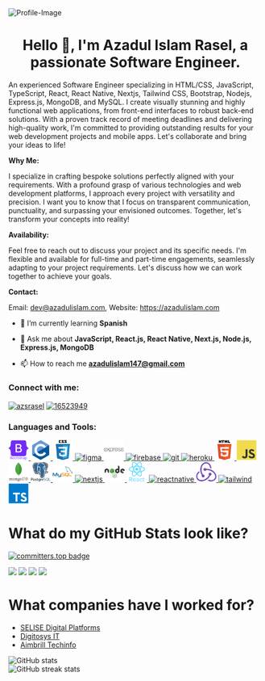<img src="https://media.licdn.com/dms/image/v2/D5616AQG7-zXrtsufMQ/profile-displaybackgroundimage-shrink_350_1400/profile-displaybackgroundimage-shrink_350_1400/0/1728030444320?e=1733356800&v=beta&t=T_kxSjrUypzowZm5yrFO0mOJN_wdDGwURS_Gngl07J4" alt="Profile-Image">

<h1 align="center">Hello 👋, I'm Azadul Islam Rasel, a passionate Software Engineer.</h1>

An experienced Software Engineer specializing in HTML/CSS, JavaScript, TypeScript, React, React Native, Nextjs, Tailwind CSS, Bootstrap, Nodejs, Express.js, MongoDB, and MySQL. I create visually stunning and highly functional web applications, from front-end interfaces to robust back-end solutions. With a proven track record of meeting deadlines and delivering high-quality work, I'm committed to providing outstanding results for your web development projects and mobile apps. Let's collaborate and bring your ideas to life!

**Why Me:**

I specialize in crafting bespoke solutions perfectly aligned with your requirements. With a profound grasp of various technologies and web development platforms, I approach every project with versatility and precision. I want you to know that I focus on transparent communication, punctuality, and surpassing your envisioned outcomes. Together, let's transform your concepts into reality!

**Availability:**

Feel free to reach out to discuss your project and its specific needs. I'm flexible and available for full-time and part-time engagements, seamlessly adapting to your project requirements. Let's discuss how we can work together to achieve your goals.

**Contact:**

Email: dev@azadulislam.com,
Website: https://azadulislam.com

- 🌱 I’m currently learning **Spanish**

- 💬 Ask me about **JavaScript, React.js, React Native, Next.js, Node.js, Express.js, MongoDB**

- 📫 How to reach me **azadulislam147@gmail.com**

<h3 align="left">Connect with me:</h3>
<p align="left">
<a href="https://linkedin.com/in/azsrasel" target="blank"><img align="center" src="https://raw.githubusercontent.com/rahuldkjain/github-profile-readme-generator/master/src/images/icons/Social/linked-in-alt.svg" alt="azsrasel" height="30" width="40" /></a>
<a href="https://stackoverflow.com/users/16523949" target="blank"><img align="center" src="https://raw.githubusercontent.com/rahuldkjain/github-profile-readme-generator/master/src/images/icons/Social/stack-overflow.svg" alt="16523949" height="30" width="40" /></a>
</p>

<h3 align="left">Languages and Tools:</h3>
<p align="left"> <a href="https://getbootstrap.com" target="_blank" rel="noreferrer"> <img src="https://raw.githubusercontent.com/devicons/devicon/master/icons/bootstrap/bootstrap-plain-wordmark.svg" alt="bootstrap" width="40" height="40"/> </a> <a href="https://www.cprogramming.com/" target="_blank" rel="noreferrer"> <img src="https://raw.githubusercontent.com/devicons/devicon/master/icons/c/c-original.svg" alt="c" width="40" height="40"/> </a> <a href="https://www.w3schools.com/css/" target="_blank" rel="noreferrer"> <img src="https://raw.githubusercontent.com/devicons/devicon/master/icons/css3/css3-original-wordmark.svg" alt="css3" width="40" height="40"/> </a> 
  <a href="https://www.figma.com/" target="_blank" rel="noreferrer"> <img src="https://www.vectorlogo.zone/logos/figma/figma-icon.svg" alt="figma" width="40" height="40"/> </a>
  <a href="https://expressjs.com" target="_blank" rel="noreferrer"> <img src="https://raw.githubusercontent.com/devicons/devicon/master/icons/express/express-original-wordmark.svg" alt="express" width="40" height="40"/> </a> <a href="https://firebase.google.com/" target="_blank" rel="noreferrer"> <img src="https://www.vectorlogo.zone/logos/firebase/firebase-icon.svg" alt="firebase" width="40" height="40"/> </a> <a href="https://git-scm.com/" target="_blank" rel="noreferrer"> <img src="https://www.vectorlogo.zone/logos/git-scm/git-scm-icon.svg" alt="git" width="40" height="40"/> </a> <a href="https://heroku.com" target="_blank" rel="noreferrer"> <img src="https://www.vectorlogo.zone/logos/heroku/heroku-icon.svg" alt="heroku" width="40" height="40"/> </a> <a href="https://www.w3.org/html/" target="_blank" rel="noreferrer"> <img src="https://raw.githubusercontent.com/devicons/devicon/master/icons/html5/html5-original-wordmark.svg" alt="html5" width="40" height="40"/> </a> <a href="https://developer.mozilla.org/en-US/docs/Web/JavaScript" target="_blank" rel="noreferrer"> <img src="https://raw.githubusercontent.com/devicons/devicon/master/icons/javascript/javascript-original.svg" alt="javascript" width="40" height="40"/> </a> <a href="https://www.mongodb.com/" target="_blank" rel="noreferrer"> <img src="https://raw.githubusercontent.com/devicons/devicon/master/icons/mongodb/mongodb-original-wordmark.svg" alt="mongodb" width="40" height="40"/>
<a href="https://www.postgresql.org" target="_blank" rel="noreferrer"> <img src="https://raw.githubusercontent.com/devicons/devicon/master/icons/postgresql/postgresql-original-wordmark.svg" alt="postgresql" width="40" height="40"/> </a>
</a> <a href="https://www.mysql.com/" target="_blank" rel="noreferrer"> <img src="https://raw.githubusercontent.com/devicons/devicon/master/icons/mysql/mysql-original-wordmark.svg" alt="mysql" width="40" height="40"/> </a> <a href="https://nextjs.org/" target="_blank" rel="noreferrer"> <img src="https://cdn.worldvectorlogo.com/logos/nextjs-2.svg" alt="nextjs" width="40" height="40"/> </a> <a href="https://nodejs.org" target="_blank" rel="noreferrer"> <img src="https://raw.githubusercontent.com/devicons/devicon/master/icons/nodejs/nodejs-original-wordmark.svg" alt="nodejs" width="40" height="40"/> </a> <a href="https://reactjs.org/" target="_blank" rel="noreferrer"> <img src="https://raw.githubusercontent.com/devicons/devicon/master/icons/react/react-original-wordmark.svg" alt="react" width="40" height="40"/> </a> <a href="https://reactnative.dev/" target="_blank" rel="noreferrer"> <img src="https://reactnative.dev/img/header_logo.svg" alt="reactnative" width="40" height="40"/> </a> <a href="https://redux.js.org" target="_blank" rel="noreferrer"> <img src="https://raw.githubusercontent.com/devicons/devicon/master/icons/redux/redux-original.svg" alt="redux" width="40" height="40"/> </a> <a href="https://tailwindcss.com/" target="_blank" rel="noreferrer"> <img src="https://www.vectorlogo.zone/logos/tailwindcss/tailwindcss-icon.svg" alt="tailwind" width="40" height="40"/> </a> <a href="https://www.typescriptlang.org/" target="_blank" rel="noreferrer"> <img src="https://raw.githubusercontent.com/devicons/devicon/master/icons/typescript/typescript-original.svg" alt="typescript" width="40" height="40"/> </a> </p>


<!--Github Stats-->
# What do my GitHub Stats look like?
[![committers.top badge](https://user-badge.committers.top/bangladesh_public/Rasel105.svg)](https://user-badge.committers.top/bangladesh_public/Rasel105)

![](https://github-readme-streak-stats.herokuapp.com/?user=Rasel105&theme=swift&hide_border=true)
![](https://github-readme-stats.vercel.app/api?username=Rasel105&show_icons=true&theme=swift&hide_border=true)
![](https://github-readme-stats.vercel.app/api/top-langs/?username=Rasel105&layout=compact&show_icons=true&theme=swift&hide_border=true)
![](https://github-profile-trophy.vercel.app/?username=Rasel105&count_private=true&show_icons=true&theme=swift&no-frame=false&no-bg=false)

# What companies have I worked for?
- [SELISE Digital Platforms](https://selisegroup.com/)
- [Digitosys IT](https://digitosys.com/)
- [Aimbrill Techinfo](https://www.aimbrill.com/)

![GitHub stats](https://github-readme-stats.vercel.app/api?username=Rasel105&show_icons=true)  
![GitHub streak stats](https://github-readme-streak-stats.herokuapp.com/?user=Rasel105)  
